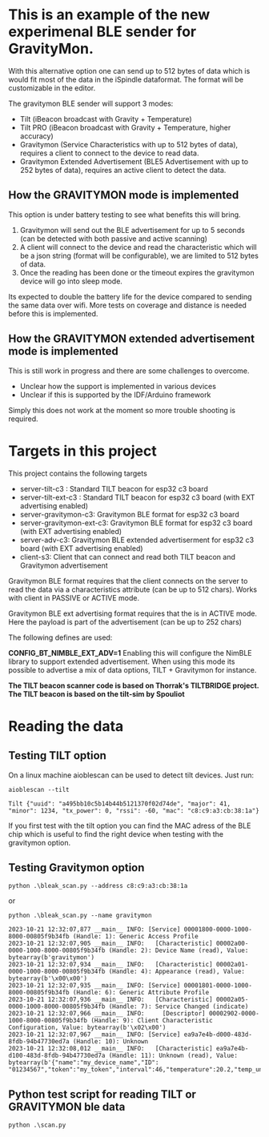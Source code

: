 # This is an example of the new experimenal BLE sender for GravityMon. 

With this alternative option one can send up to 512 bytes of data which is would fit most of the data in the iSpindle dataformat. The format will be customizable in the editor.

The gravitymon BLE sender will support 3 modes:

* Tilt (iBeacon broadcast with Gravity + Temperature)
* Tilt PRO (iBeacon broadcast with Gravity + Temperature, higher accuracy)
* Gravitymon (Service Characteristics with up to 512 bytes of data), requires a client to connect to the device to read data.
* Gravitymon Extended Advertisement (BLE5 Advertisement with up to 252 bytes of data), requires an active client to detect the data.

## How the GRAVITYMON mode is implemented

This option is under battery testing to see what benefits this will bring.

1) Gravitymon will send out the BLE advertisement for up to 5 seconds (can be detected with both passive and active scanning)
2) A client will connect to the device and read the characteristic which will be a json string (format will be configurable), we are limited to 512 bytes of data.
3) Once the reading has been done or the timeout expires the gravitymon device will go into sleep mode.

Its expected to double the battery life for the device compared to sending the same data over wifi. More tests on coverage and distance is needed before this is implemented. 

## How the GRAVITYMON extended advertisement mode is implemented

This is still work in progress and there are some challenges to overcome.

* Unclear how the support is implemented in various devices
* Unclear if this is supported by the IDF/Arduino framework

Simply this does not work at the moment so more trouble shooting is required.

# Targets in this project

This project contains the following targets

* server-tilt-c3 : Standard TILT beacon for esp32 c3 board
* server-tilt-ext-c3 : Standard TILT beacon for esp32 c3 board (with EXT advertising enabled)
* server-gravitymon-c3: Gravitymon BLE format for esp32 c3 board
* server-gravitymon-ext-c3: Gravitymon BLE format for esp32 c3 board (with EXT advertising enabled)
* server-adv-c3: Gravitymon BLE extended advertiserment for esp32 c3 board (with EXT advertising enabled)
* client-s3: Client that can connect and read both TILT beacon and Gravitymon advertisement 

Gravitymon BLE format requires that the client connects on the server to read the data via a characteristics attribute (can be up to 512 chars). Works with client in PASSIVE or ACTIVE mode.

Gravitymon BLE ext advertising format requires that the is in ACTIVE mode. Here the payload is part of the advertisement (can be up to 252 chars)

The following defines are used:

**CONFIG_BT_NIMBLE_EXT_ADV=1**  Enabling this will configure the NimBLE library to support extended advertisement. When using this mode its possible to advertise a mix of data options, TILT + Gravitymon for instance.

**The TILT beacon scanner code is based on Thorrak's TILTBRIDGE project.** 
**The TILT beacon is based on the tilt-sim by Spouliot**

# Reading the data

## Testing TILT option

On a linux machine aioblescan can be used to detect tilt devices. Just run:

`aioblescan --tilt`

```
Tilt {"uuid": "a495bb10c5b14b44b5121370f02d74de", "major": 41, "minor": 1234, "tx_power": 0, "rssi": -60, "mac": "c8:c9:a3:cb:38:1a"}
```

If you first test with the tilt option you can find the MAC adress of the BLE chip which is useful to find the right device when testing with the gravitymon option.

## Testing Gravitymon option

`python .\bleak_scan.py --address c8:c9:a3:cb:38:1a`

or

`python .\bleak_scan.py --name gravitymon`

```
2023-10-21 12:32:07,877 __main__ INFO: [Service] 00001800-0000-1000-8000-00805f9b34fb (Handle: 1): Generic Access Profile
2023-10-21 12:32:07,905 __main__ INFO:   [Characteristic] 00002a00-0000-1000-8000-00805f9b34fb (Handle: 2): Device Name (read), Value: bytearray(b'gravitymon')
2023-10-21 12:32:07,934 __main__ INFO:   [Characteristic] 00002a01-0000-1000-8000-00805f9b34fb (Handle: 4): Appearance (read), Value: bytearray(b'\x00\x00')
2023-10-21 12:32:07,935 __main__ INFO: [Service] 00001801-0000-1000-8000-00805f9b34fb (Handle: 6): Generic Attribute Profile
2023-10-21 12:32:07,936 __main__ INFO:   [Characteristic] 00002a05-0000-1000-8000-00805f9b34fb (Handle: 7): Service Changed (indicate)
2023-10-21 12:32:07,966 __main__ INFO:     [Descriptor] 00002902-0000-1000-8000-00805f9b34fb (Handle: 9): Client Characteristic Configuration, Value: bytearray(b'\x02\x00')
2023-10-21 12:32:07,967 __main__ INFO: [Service] ea9a7e4b-d000-483d-8fdb-94b47730ed7a (Handle: 10): Unknown
2023-10-21 12:32:08,012 __main__ INFO:   [Characteristic] ea9a7e4b-d100-483d-8fdb-94b47730ed7a (Handle: 11): Unknown (read), Value: bytearray(b'{"name":"my_device_name","ID": "01234567","token":"my_token","interval":46,"temperature":20.2,"temp_units":"C","gravity":1.05,"angle":
```

## Python test script for reading TILT or GRAVITYMON ble data

`python .\scan.py`
